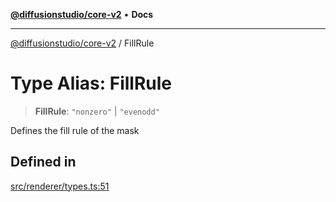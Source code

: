 [**@diffusionstudio/core-v2**](../README.md) • **Docs**

***

[@diffusionstudio/core-v2](../globals.md) / FillRule

# Type Alias: FillRule

> **FillRule**: `"nonzero"` \| `"evenodd"`

Defines the fill rule of the mask

## Defined in

[src/renderer/types.ts:51](https://github.com/diffusionstudio/core-v2/blob/ce69ef92917fd6c7f2f6e872cf6c87954dee9b56/src/renderer/types.ts#L51)
